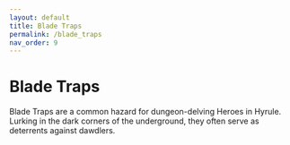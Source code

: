 ```yaml
---
layout: default
title: Blade Traps
permalink: /blade_traps
nav_order: 9
---
```


# Blade Traps

Blade Traps are a common hazard for dungeon-delving Heroes in Hyrule. Lurking in the dark corners of the underground, they often serve as deterrents against dawdlers.